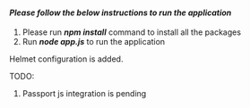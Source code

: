 #### ***Please follow the below instructions to run the application***
1. Please run ***npm install*** command to install all the packages
2. Run ***node app.js*** to run the application

Helmet configuration is added.

TODO:
1. Passport js integration is pending